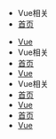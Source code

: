 *  Vue相关
  * [首页](README.md)
  - [Vue](nav.md)
-  Vue相关
  - [首页](README.md)
  - [Vue](nav.md)
-  Vue相关
  - [首页](README.md)
  - [Vue](nav.md)
  - [首页](README.md)
  - [Vue](nav.md)